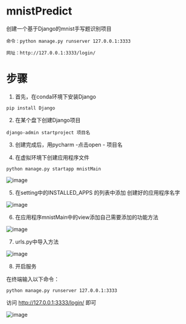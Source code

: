 # mnistPredict
创建一个基于Django的mnist手写题识别项目
```
命令：python manage.py runserver 127.0.0.1:3333
```

```
网址：http://127.0.0.1:3333/login/
```

# 步骤

1. 首先，在conda环境下安装Django
```
pip install Django
```

2. 在某个盘下创建Django项目
```
django-admin startproject 项目名
```

3. 创建完成后，用pycharm -点击open - 项目名

4. 在虚拟环境下创建应用程序文件
```
python manage.py startapp mnistMain
```
![image](https://user-images.githubusercontent.com/63994835/163525519-115b1592-6dbc-453f-b9df-34a2ebe6eb8f.png)

5. 在setting中的INSTALLED_APPS 的列表中添加 创建好的应用程序名字

![image](https://user-images.githubusercontent.com/63994835/163525540-d804d298-ac89-4186-8f4c-5bebe410377d.png)

6. 在应用程序mnistMain中的view添加自己需要添加的功能方法

![image](https://user-images.githubusercontent.com/63994835/163525659-cc7b2b7e-c96d-403b-a061-f6e6226ecaf2.png)

7. urls.py中导入方法

![image](https://user-images.githubusercontent.com/63994835/163525708-9bc4a115-7a45-416c-8740-d746adcef7c0.png)

8. 开启服务

在终端输入以下命令：
```
python manage.py runserver 127.0.0.1:3333
```
访问 http://127.0.0.1:3333/login/ 即可

![image](https://user-images.githubusercontent.com/63994835/163525930-01bdcda3-a4bf-4e2c-9d0b-ac7c1c1d51b8.png)




